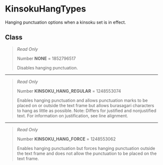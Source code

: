 # KinsokuHangTypes
Hanging punctuation options when a kinsoku set is in effect.

## Class
> *Read Only* 
> 
> Number **NONE** = 1852796517
> 
> Disables hanging punctuation.
*** 
> *Read Only* 
> 
> Number **KINSOKU_HANG_REGULAR** = 1248553074
> 
> Enables hanging punctuation and allows punctuation marks to be placed on or outside the text frame but allows burasagari characters to hang as little as possible. Note: Differs for justified and nonjustified text. For information on justification, see line alignment.
*** 
> *Read Only* 
> 
> Number **KINSOKU_HANG_FORCE** = 1248553062
> 
> Enables hanging punctuation but forces hanging punctuation outside the text frame and does not allow the punctuation to be placed on the text frame.

